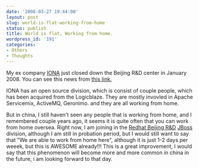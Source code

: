 ```yaml
---
date: '2008-03-27 19:44:00'
layout: post
slug: world-is-flat-working-from-home
status: publish
title: World is flat, Working from home.
wordpress_id: '191'
categories:
- Others
- Thoughts
---
```


My ex company [IONA](http://www.iona.com/) just closed down the Beijing R&D center in January 2008. You can see this news from [this link.](http://ie.mofcom.gov.cn/aarticle/jmxw/200802/20080205367694.html)

IONA has an open source division, which is consist of couple people, which has been acquired from the Logicblaze.  They are mostly invovled in Apache Servicemix, ActiveMQ, Geronimo. and they are all working from home.

But in china, I still haven't seen any people that is working from home, and I remembered couple years ago, it seems it is quite often that you can work from home oversea. Right now, I am joining in the [Redhat Beijing R&D](http://www.redhat.com/) [JBoss](http://www.jboss.org/) division, although I am still in probation period, but I would still want to say that "We are able to work from home here", although it is just 1-2 days per weeek, but this is AWESOME already!!! This is a great improvement, I would say that this phenomenon will become more and more common in china in the future, i am looking forward to that day.
